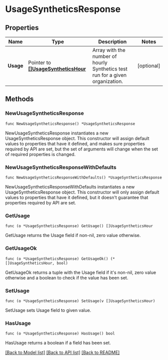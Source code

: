 # UsageSyntheticsResponse

## Properties

Name | Type | Description | Notes
---- | ---- | ----------- | ------
**Usage** | Pointer to [**[]UsageSyntheticsHour**](UsageSyntheticsHour.md) | Array with the number of hourly Synthetics test run for a given organization. | [optional] 

## Methods

### NewUsageSyntheticsResponse

`func NewUsageSyntheticsResponse() *UsageSyntheticsResponse`

NewUsageSyntheticsResponse instantiates a new UsageSyntheticsResponse object.
This constructor will assign default values to properties that have it defined,
and makes sure properties required by API are set, but the set of arguments
will change when the set of required properties is changed.

### NewUsageSyntheticsResponseWithDefaults

`func NewUsageSyntheticsResponseWithDefaults() *UsageSyntheticsResponse`

NewUsageSyntheticsResponseWithDefaults instantiates a new UsageSyntheticsResponse object.
This constructor will only assign default values to properties that have it defined,
but it doesn't guarantee that properties required by API are set.

### GetUsage

`func (o *UsageSyntheticsResponse) GetUsage() []UsageSyntheticsHour`

GetUsage returns the Usage field if non-nil, zero value otherwise.

### GetUsageOk

`func (o *UsageSyntheticsResponse) GetUsageOk() (*[]UsageSyntheticsHour, bool)`

GetUsageOk returns a tuple with the Usage field if it's non-nil, zero value otherwise
and a boolean to check if the value has been set.

### SetUsage

`func (o *UsageSyntheticsResponse) SetUsage(v []UsageSyntheticsHour)`

SetUsage sets Usage field to given value.

### HasUsage

`func (o *UsageSyntheticsResponse) HasUsage() bool`

HasUsage returns a boolean if a field has been set.


[[Back to Model list]](../README.md#documentation-for-models) [[Back to API list]](../README.md#documentation-for-api-endpoints) [[Back to README]](../README.md)



